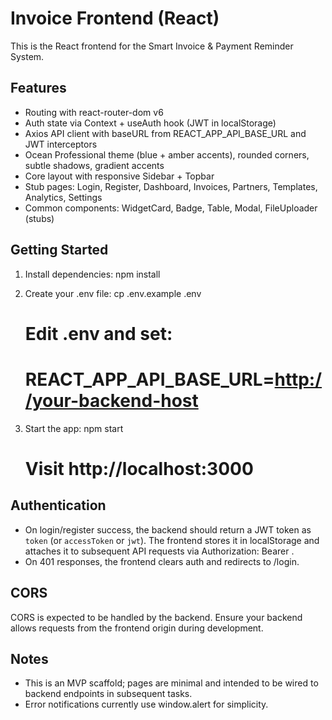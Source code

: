 # Invoice Frontend (React)

This is the React frontend for the Smart Invoice & Payment Reminder System.

## Features
- Routing with react-router-dom v6
- Auth state via Context + useAuth hook (JWT in localStorage)
- Axios API client with baseURL from REACT_APP_API_BASE_URL and JWT interceptors
- Ocean Professional theme (blue + amber accents), rounded corners, subtle shadows, gradient accents
- Core layout with responsive Sidebar + Topbar
- Stub pages: Login, Register, Dashboard, Invoices, Partners, Templates, Analytics, Settings
- Common components: WidgetCard, Badge, Table, Modal, FileUploader (stubs)

## Getting Started

1) Install dependencies:
   npm install

2) Create your .env file:
   cp .env.example .env
   # Edit .env and set:
   # REACT_APP_API_BASE_URL=<http://your-backend-host>

3) Start the app:
   npm start
   # Visit http://localhost:3000

## Authentication
- On login/register success, the backend should return a JWT token as `token` (or `accessToken` or `jwt`). The frontend stores it in localStorage and attaches it to subsequent API requests via Authorization: Bearer <token>.
- On 401 responses, the frontend clears auth and redirects to /login.

## CORS
CORS is expected to be handled by the backend. Ensure your backend allows requests from the frontend origin during development.

## Notes
- This is an MVP scaffold; pages are minimal and intended to be wired to backend endpoints in subsequent tasks.
- Error notifications currently use window.alert for simplicity.

